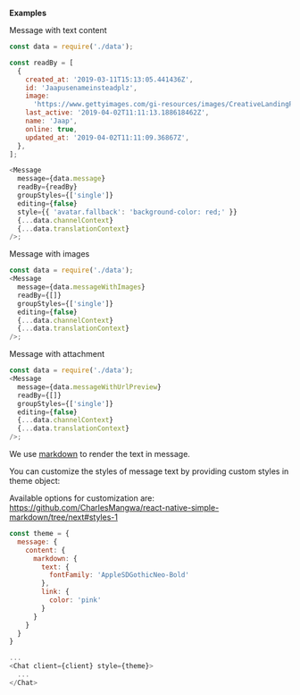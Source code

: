 **Examples**

Message with text content

```js
const data = require('./data');

const readBy = [
  {
    created_at: '2019-03-11T15:13:05.441436Z',
    id: 'Jaapusenameinsteadplz',
    image:
      'https://www.gettyimages.com/gi-resources/images/CreativeLandingPage/HP_Sept_24_2018/CR3_GettyImages-159018836.jpg',
    last_active: '2019-04-02T11:11:13.188618462Z',
    name: 'Jaap',
    online: true,
    updated_at: '2019-04-02T11:11:09.36867Z',
  },
];

<Message
  message={data.message}
  readBy={readBy}
  groupStyles={['single']}
  editing={false}
  style={{ 'avatar.fallback': 'background-color: red;' }}
  {...data.channelContext}
  {...data.translationContext}
/>;
```

Message with images

```js
const data = require('./data');
<Message
  message={data.messageWithImages}
  readBy={[]}
  groupStyles={['single']}
  editing={false}
  {...data.channelContext}
  {...data.translationContext}
/>;
```

Message with attachment

```js
const data = require('./data');
<Message
  message={data.messageWithUrlPreview}
  readBy={[]}
  groupStyles={['single']}
  editing={false}
  {...data.channelContext}
  {...data.translationContext}
/>;
```

We use [markdown](https://github.com/CharlesMangwa/react-native-simple-markdown) to render the text in message.

You can customize the styles of message text by providing custom styles in theme object:

Available options for customization are: https://github.com/CharlesMangwa/react-native-simple-markdown/tree/next#styles-1

```js static
const theme = {
  message: {
    content: {
      markdown: {
        text: {
          fontFamily: 'AppleSDGothicNeo-Bold'
        },
        link: {
          color: 'pink'
        }
      }
    }
  }
}

...
<Chat client={client} style={theme}>
  ...
</Chat>
```
